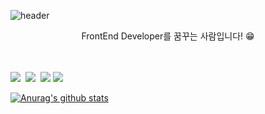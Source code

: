 ![header](https://capsule-render.vercel.app/api?type=waving&color=timeGradient&animation=scaleIn&height=300&section=header&text=Kyeom%20&fontSize=90)

<center> FrontEnd Developer를 꿈꾸는 사람입니다! 😁 </center>
<br>
<br>

<img src="https://img.shields.io/badge/JavaScript-F7DF1E?style=flat-square&logo=JavaScript&logoColor=FCFCFD"/></a>&nbsp; <img src="https://img.shields.io/badge/CSS-3C82F8?style=flat-square&logo=CSS3&logoColor=FCFCFD"/></a>&nbsp; <img src="https://img.shields.io/badge/HTML-E34F26?style=flat-square&logo=HTML5&logoColor=FCFCFD"/></a>&nbsp;<img src="https://img.shields.io/badge/React-61DAFB?style=flat-square&logo=React&logoColor=FCFCFD"/></a>&nbsp;

[![Anurag's github stats](https://github-readme-stats.vercel.app/api?username=Kyeom1997&show_icons=true&theme=default)](https://github.com/{username}/github-readme-stats)

